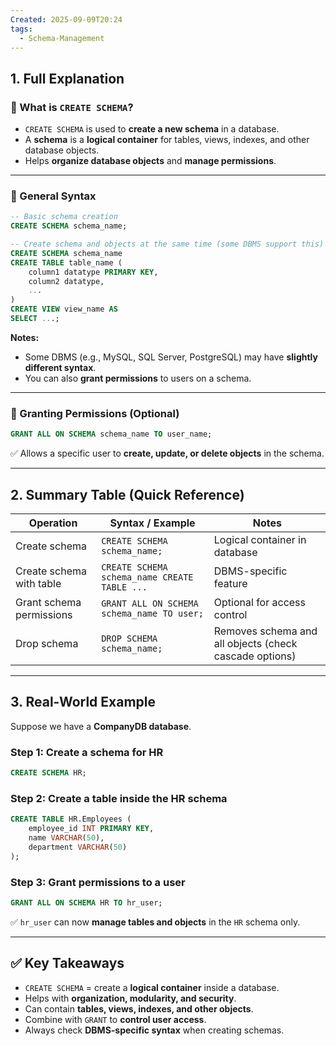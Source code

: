 ```yaml
---
Created: 2025-09-09T20:24
tags:
  - Schema-Management
---
```

## 1. Full Explanation

### 🔹 What is `CREATE SCHEMA`?

- `CREATE SCHEMA` is used to **create a new schema** in a database.
- A **schema** is a **logical container** for tables, views, indexes, and other database objects.
- Helps **organize database objects** and **manage permissions**.

---

### 🔹 General Syntax

```SQL
-- Basic schema creation
CREATE SCHEMA schema_name;

-- Create schema and objects at the same time (some DBMS support this)
CREATE SCHEMA schema_name
CREATE TABLE table_name (
    column1 datatype PRIMARY KEY,
    column2 datatype,
    ...
)
CREATE VIEW view_name AS
SELECT ...;

```

**Notes:**

- Some DBMS (e.g., MySQL, SQL Server, PostgreSQL) may have **slightly different syntax**.
- You can also **grant permissions** to users on a schema.

---

### 🔹 Granting Permissions (Optional)

```SQL
GRANT ALL ON SCHEMA schema_name TO user_name;

```

✅ Allows a specific user to **create, update, or delete objects** in the schema.

---

## 2. Summary Table (Quick Reference)

|Operation|Syntax / Example|Notes|
|---|---|---|
|Create schema|`CREATE SCHEMA schema_name;`|Logical container in database|
|Create schema with table|`CREATE SCHEMA schema_name CREATE TABLE ...`|DBMS-specific feature|
|Grant schema permissions|`GRANT ALL ON SCHEMA schema_name TO user;`|Optional for access control|
|Drop schema|`DROP SCHEMA schema_name;`|Removes schema and all objects (check cascade options)|

---

## 3. Real-World Example

Suppose we have a **CompanyDB database**.

### Step 1: Create a schema for HR

```SQL
CREATE SCHEMA HR;

```

### Step 2: Create a table inside the HR schema

```SQL
CREATE TABLE HR.Employees (
    employee_id INT PRIMARY KEY,
    name VARCHAR(50),
    department VARCHAR(50)
);

```

### Step 3: Grant permissions to a user

```SQL
GRANT ALL ON SCHEMA HR TO hr_user;

```

✅ `hr_user` can now **manage tables and objects** in the `HR` schema only.

---

## ✅ Key Takeaways

- `CREATE SCHEMA` = create a **logical container** inside a database.
- Helps with **organization, modularity, and security**.
- Can contain **tables, views, indexes, and other objects**.
- Combine with `GRANT` to **control user access**.
- Always check **DBMS-specific syntax** when creating schemas.